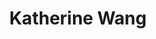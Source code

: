 ---
title: "Katherine Wang"
# date: "10/15/2003" #{{ .Date }}
draft: true
# description
description: "This is meta description"
---
